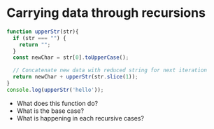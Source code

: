 # Carrying data through recursions

```js
function upperStr(str){
  if (str === "") {
    return "";
  }
  const newChar = str[0].toUpperCase();

  // Concatenate new data with reduced string for next iteration
  return newChar + upperStr(str.slice(1));
}
console.log(upperStr('hello'));
```

* What does this function do?
* What is the base case?
* What is happening in each recursive cases?
